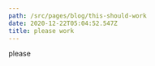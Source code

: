 ```yaml
---
path: /src/pages/blog/this-should-work
date: 2020-12-22T05:04:52.547Z
title: please work
---
```

please